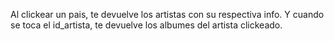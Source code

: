 Al clickear un pais, te devuelve los artistas con su respectiva info. Y cuando se toca el id_artista, te devuelve los albumes del artista clickeado.
